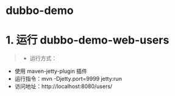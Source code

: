 # dubbo-demo

# 1. 运行 dubbo-demo-web-users 
>  * 运行方式：
   * 使用 maven-jetty-plugin 插件
   * 运行指令：mvn -Djetty.port=9999 jetty:run
   * 访问地址：http://localhost:8080/users/